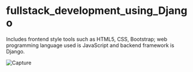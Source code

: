 # fullstack_development_using_Django
Includes frontend style tools such as HTML5, CSS, Bootstrap; web programming language  used is JavaScript and backend framework is Django.


![Capture](https://user-images.githubusercontent.com/74550308/179340729-2c07bcb8-7fe4-45cf-97ae-f3f3c58cb963.PNG)

